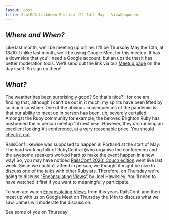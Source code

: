 ```yaml
---
layout: post
title: ScotRUG Lockdown Edition (2) 14th May - ViewComponent
---
```


## *Where and When?*
Like last month, we'll be meeting up online. It'll be Thursday May the 14th, at 18:00. Unlike last month, we'll be using Google Meet for this meetup. It has a downside that you'll need a Google account, but an upside that it has better moderation tools. We'll send out the link via our [Meetup page](https://www.meetup.com/scotrug/events/270531994/) on the day itself. So sign up there!

## *What?*
The weather has been surprisingly good? So that's nice? I for one am finding that, although I can't be out in it much, my spirits have been lifted by so much sunshine. One of the obvious consequences of the pandemic is that our ability to meet up in person has been, uh, severely curtailed. Amongst the Ruby community for example, the beloved Brighton Ruby has postponed the in person meetup 'til next year. However, they _are_ running an excellent looking Alt conference, at a very reasonable price. You should [check it out](https://alt.brightonruby.com/).

RailsConf likewise was supposed to happen in Portland at the start of May. The hard working folk of RubyCentral (who organise the conference) and the awesome speakers worked hard to make the event happen in a new way! So, you may have noticed [RailsConf 2020: Couch edition](https://railsconf.com/) went live last week. Since we couldn't attend in person, we thought it might be nice to discuss one of the talks with other Rubyists. Therefore, on Thursday we're going to discuss ["Encapsulating Views"](https://railsconf.com/2020/video/joel-hawksley-encapsulating-views) by Joel Hawksley. You'll need to have watched it first if you want to meaningfully participate.

To sum up: watch [Encapsulating Views](https://railsconf.com/2020/video/joel-hawksley-encapsulating-views) from this years RailsConf, and then meet up with us on Google Meet on Thursday the 14th to discuss what we saw. James will moderate the discussion.

See some of you on Thursday!
